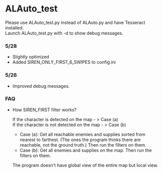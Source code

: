 # ALAuto_test
Please use ALAuto_test.py instead of ALAuto.py and have Tesseract installed.  
Launch ALAuto_test.py with -d to show debug messages.

### 5/28

- Slightly optimized
- Added SIREN_ONLY_FIRST_6_SWIPES to config.ini

### 5/26

- Improved debug messages.


### FAQ

 - How SIREN_FIRST filter works?
 
    If the character is detected on the map - > Case (a)  
    If the character is not detected on the map - > Case (b)
      
    - Case (a): Get all reachable enemies and supplies sorted from nearest to farthest. (The ones the program thinks there are reachable, not the ground truth.) Then run the filters on them.  
    - Case (b): Get all enemies  and supplies  on the map. Then run the filters on them.
     
     The program doesn't have global view of the entire map but local view.  
